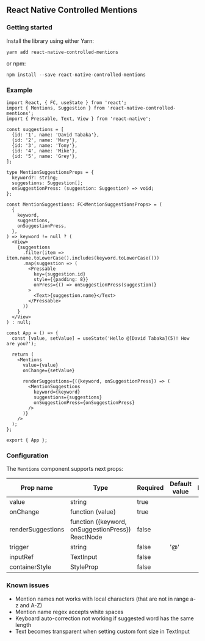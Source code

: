 React Native Controlled Mentions
-

### Getting started
Install the library using either Yarn:

``yarn add react-native-controlled-mentions``

or npm:

``npm install --save react-native-controlled-mentions``

### Example

```
import React, { FC, useState } from 'react';
import { Mentions, Suggestion } from 'react-native-controlled-mentions';
import { Pressable, Text, View } from 'react-native';

const suggestions = [
  {id: '1', name: 'David Tabaka'},
  {id: '2', name: 'Mary'},
  {id: '3', name: 'Tony'},
  {id: '4', name: 'Mike'},
  {id: '5', name: 'Grey'},
];

type MentionSuggestionsProps = {
  keyword?: string;
  suggestions: Suggestion[];
  onSuggestionPress: (suggestion: Suggestion) => void;
};

const MentionSuggestions: FC<MentionSuggestionsProps> = (
  {
    keyword,
    suggestions,
    onSuggestionPress,
  },
) => keyword != null ? (
  <View>
    {suggestions
      .filter(item => item.name.toLowerCase().includes(keyword.toLowerCase()))
      .map(suggestion => (
        <Pressable
          key={suggestion.id}
          style={{padding: 8}}
          onPress={() => onSuggestionPress(suggestion)}
        >
          <Text>{suggestion.name}</Text>
        </Pressable>
      ))
    }
  </View>
) : null;

const App = () => {
  const [value, setValue] = useState('Hello @[David Tabaka](5)! How are you?');

  return (
    <Mentions
      value={value}
      onChange={setValue}

      renderSuggestions={({keyword, onSuggestionPress}) => (
        <MentionSuggestions
          keyword={keyword}
          suggestions={suggestions}
          onSuggestionPress={onSuggestionPress}
        />
      )}
    />
  );
};

export { App };
```

### Configuration
The `Mentions` component supports next props:

| Prop name         | Type                                              | Required | Default value | Description |
|-------------------|---------------------------------------------------|----------|---------------|-------------|
| value             | string                                            | true     |               |             |
| onChange          | function (value)                                  | true     |               |             |
| renderSuggestions | function ({keyword, onSuggestionPress}) ReactNode | false    |               |             |
| trigger           | string                                            | false    | '@'           |             |
| inputRef          | TextInput                                         | false    |               |             |
| containerStyle    | StyleProp<ViewStyle>                              | false    |               |             |

### Known issues
* Mention names not works with local characters (that are not in range a-z and A-Z)
* Mention name regex accepts white spaces
* Keyboard auto-correction not working if suggested word has the same length
* Text becomes transparent when setting custom font size in TextInput
